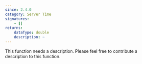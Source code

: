 ```yaml
---
since: 2.4.0
category: Server Time
signatures:
    - []
returns:
    dataType: double
    description: ~
---
```


This function needs a description. Please feel free to contribute a description to this function.
